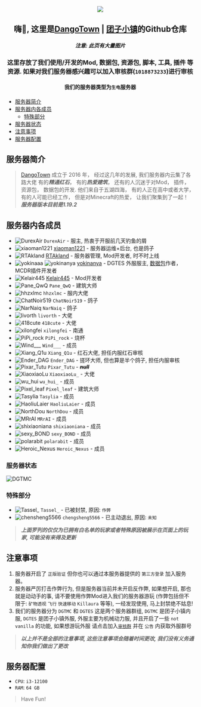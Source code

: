 <div align=center>
 
<img src="https://www.dgtmc.top/assets/img/logo.jpg">

<h2>嗨👋, 这里是<a href="https://dgtmc.top">DangoTown</a> | <a href="https://dgtmc.top">团子小镇</a>的Github仓库</h2>

<h5>注意: 此页有大量图片</h5>

</div>

<div align=center>

<h3>这里存放了我们使用/开发的Mod, 数据包, 资源包, 脚本, 工具, 插件 等资源.
如果对我们服务器感兴趣可以加入审核群(<code>1018873233</code>)进行审核</h3>
 
 <h4>我们的服务器类型为<code>生电</code>服务器</h4>

</div>

<!-- TOC -->
  * [服务器简介](#服务器简介)
  * [服务器内各成员](#服务器内各成员)
    * [特殊部分](#特殊部分)
  * [服务器状态](#服务器状态)
  * [注意事项](#注意事项)
  * [服务器配置](#服务器配置)
<!-- TOC -->

## 服务器简介

> [DangoTown](https://dgtmc.top) 成立于 2016 年， 经过这几年的发展, 我们服务器内云集了各路大佬
> 有的***精通红石***， 有的***热爱建筑***， 还有的人沉迷于对Mod， 插件， 资源包， 数据包的开发. 
> 他们来自于五湖四海， 有的人正在高中或者大学， 有的人可能已经工作， 但是对Minecraft的热爱， 让我们聚集到了一起！
> ***服务器版本目前是1.19.2***

## 服务器内各成员
* <img src="https://crafatar.com/avatars/efcc8b5a-9bb0-429e-95b8-7eb34ad37d76?size=16" alt="DurexAir"> `DurexAir` - 服主, 热衷于开服前几天钓鱼的屑
* <img src="https://crafatar.com/avatars/bf486575279b467e846ec54e86ee52df?size=16" alt="xiaoman1221"> [xiaoman1221](https://yhdzz.cn) - 服务器运维+后台,
  也是鸽子
* <img src="https://crafatar.com/avatars/bb033844e68e4909a6361a5d1821ddc4?size=16" alt="RTAkland"> [RTAkland](https://github.com/RTAkland) - 服务器管理,
  Mod开发者, 时不时上线
* <img src="https://crafatar.com/avatars/cd7f4f9fbd5a4106862a8ff0893fe5af?size=16" alt="yokinaaa"> <img src="https://crafatar.com/avatars/916c251133e44dbabc99c3e5cffa41ef?size=16" alt="yokinanya"> [yokinanya](https://github.com/yokinanya) - DGTES
  外服服主, [数据包](https://github.com/DangoTown/DGT_Extra_datapack)作者，MCDR插件开发者
* <img src="https://crafatar.com/avatars/ddc61e882b03427bb621ee0736958f7f?size=16" alt="Kelair445"> [Kelair445](https://github.com/CaaMoe) - Mod开发者
* <img src="https://crafatar.com/avatars/7728563beaed48ddb33fd885f9a10862?size=16" alt="Pane_QwQ"> `Pane_QwQ` - 建筑大师
* <img src="https://crafatar.com/avatars/02c7e8dd47d3412d85cbd82311e06259?size=16" alt="hhzxlmc"> `hhzxlmc` - 服内大佬
* <img src="https://crafatar.com/avatars/99a37c1d2ada462686995c8f20399d08?size=16" alt="ChatNoir519"> `ChatNoir519` - 鸽子
* <img src="https://crafatar.com/avatars/8c35435f90bf4e17803438ce26a17cc6?size=16" alt="NarNaiq"> `NarNaiq` - 鸽子
* <img src="https://crafatar.com/avatars/7327caa990ac43979ea4d7ab89e609dc?size=16" alt="livorth"> `livorth` - 大佬
* <img src="https://crafatar.com/avatars/f1fa5ccdb146448fad651453ee2a15aa?size=16" alt="418cute"> `418cute` - 大佬
* <img src="https://crafatar.com/avatars/c24fb001286f4d40a8a293247472f2c5?size=16" alt="xilongfei"> `xilongfei` - 南通
* <img src="https://crafatar.com/avatars/06d347685f9c422a90f59f05aae8dd91?size=16" alt="PiPi_rock"> `PiPi_rock` - 烧杯
* <img src="https://crafatar.com/avatars/0fbe08b7188044a5a77b5f984c6558fe?size=16" alt="Wind___"> `Wind___` - 成员
* <img src="https://crafatar.com/avatars/0599eb28f2d74fa1b87526bfbc8359dd?size=16" alt="Xiang_Q1u"> `Xiang_Q1u` - 红石大佬, 担任内服红石审核
* <img src="https://crafatar.com/avatars/186f7f0c5d5d428ab85740dbb7232af4?size=16" alt="Ender_DAG"> `Ender_DAG` - 搓环大师, 但也算是半个鸽子, 担任内服审核
* <img src="https://crafatar.com/avatars/e548ddd0a16445a396dccd1500b4d39d?size=16" alt="Pixar_Tutu"> `Pixar_Tutu` - ***~~null~~***
* <img src="https://crafatar.com/avatars/9cefcda841a7433ba4b93dde8ae2b50e?size=16" alt="XiaoxiaoLu"> `XiaoxiaoLu_` - 大佬
* <img src="https://crafatar.com/avatars/e5a8b74cfdcf4cbcbfbb22545916b1b1?size=16" alt="wu_hui" > `wu_hui_` - 成员
* <img src="https://crafatar.com/avatars/847984990551408da6b80d9644bc928e?size=16" alt="Pixel_leaf"> `Pixel_leaf` - 建筑大师
* <img src="https://crafatar.com/avatars/1f374886-b52e-4364-b3e8-3d84dcac1b11?size=16" alt="Tasylia"> `Tasylia` - 成员
* <img src="https://crafatar.com/avatars/36f7d688-0ea5-4f40-a956-f92f3b6dfff8?size=16" alt="HaoliuLaier"> `HaoliuLaier` - 成员
* <img src="https://crafatar.com/avatars/2d853c17-6675-4e95-834e-94df17740864?size=16" alt="NorthDou"> `NorthDou` - 成员
* <img src="https://crafatar.com/avatars/867ad3a6-58e1-4778-9686-a6fba9807d93?size=16" alt="MRrAI"> `MRrAI` - 成员
* <img src="https://crafatar.com/avatars/ef164838-039b-45bf-b60f-6f8fd375eed0?size=16" alt="shixiaoniana"> `shixiaoniana` - 成员
* <img src="https://crafatar.com/avatars/2dec99e1-b7c7-4bd3-b5fd-bbbf4315a427?size=16" alt="sexy_BOND"> `sexy_BOND` - 成员
* <img src="https://crafatar.com/avatars/17b77e3a-1cb0-436e-badc-9abf74a93aeb?size=16" alt="polarabit"> `polarabit` - 成员
* <img src="https://crafatar.com/avatars/0487b513-1e11-4588-aabc-44c81413b071?size=16" alt="Heroic_Nexus"> `Heroic_Nexus` - 成员

<!-- * <img src="https://crafatar.com/avatars/ ?size=16" alt=""> `` - 成员 -->

### 服务器状态

<img src="https://api.mcstatus.io/v2/widget/java/mc.dgtmc.top?dark=false" alt="DGTMC">

### 特殊部分

* <img src="https://crafatar.com/avatars/6f9b015b6cf74ddaa3dc461965e93a25?size=16" alt="Tassel_"> `Tassel_` - 已被封禁, 原因: `作弊`
* <img src="https://crafatar.com/avatars/00a54e63827a469aa334c64626a920a8?size=16" alt="chensheng5566"> `chengsheng5566` - 已主动退出,
  原因: `未知`

> ***上面罗列的仅仅为已拥有白名单的玩家或者特殊原因被展示在页面上的玩家, 可能没有来得及更新***


<!-- ## 服务器实时拥有白名单玩家数量

<img src="https://realtime.deta.dev/realtime" alt="Counter" width="100px"> -->

## 注意事项

1. 服务器开启了 `正版验证` 但你也可以通过本服务器提供的 `第三方登录` 加入服务器。
2. 服务器严厉打击作弊行为, 但是服务器当前并未开启反作弊, 如果想开启, 那也就是动动手的事,
   请不要使用作弊Mod进入我们的服务器游玩 (作弊包括但不限于: `矿物透视` `飞行` `快速移动` `Killaura` 等等), 一经发现使用,
   马上封禁绝不姑息!
3. 我们的服务器分为 `DGTMC` 和 `DGTES` 这是两个服务器群组, `DGTMC` 是团子小镇内服, `DGTES` 是团子小镇外服,
   外服主要为机械动力服, 并且开启了一些 `not vanilla` 的功能, 如果想游玩外服 请点击加入[`审核群`](https://qm.qq.com/cgi-bin/qm/qr?k=X-pZ6VmZ6mQ1DH2PJZM49trxIXc1foT_) 并在 `公告` 内获取外服群号

> ***以上并不是全部的注意事项, 这些注意事项会随着时间更改, 我们没有义务通知你我们做出了更改***

## 服务器配置

* `CPU`: `i3-12100`
* `RAM`: `64 GB`

> Have Fun!

